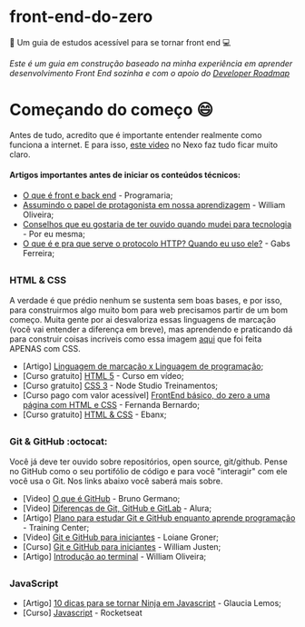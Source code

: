 # front-end-do-zero
:notebook: Um guia de estudos acessível para se tornar front end :computer:


*Este é um guia em construção baseado na minha experiência em aprender desenvolvimento Front End sozinha e com o apoio do [Developer Roadmap](https://github.com/kamranahmedse/developer-roadmap)*


# Começando do começo :smile:
Antes de tudo, acredito que é importante entender realmente como funciona a internet. E para isso, [este video](https://www.youtube.com/watch?v=hBRDMaxKB8Q) no Nexo faz tudo ficar muito claro.

#### Artigos importantes antes de iniciar os conteúdos técnicos:
- [O que é front e back end](https://www.programaria.org/o-que-e-front-end-e-back-end/) - Programaria;
- [Assumindo o papel de protagonista em nossa aprendizagem](https://woliveiras.com.br/posts/assumindo-o-papel-de-protagonista-em-nossa-aprendizagem/) - William Oliveira;
- [Conselhos que eu gostaria de ter ouvido quando mudei para tecnologia](https://medium.com/@carolcode/conselhos-que-eu-gostaria-de-ter-ouvido-quando-mudei-para-tecnologia-c75664da2568) - Por eu mesma;
- [O que é e pra que serve o protocolo HTTP? Quando eu uso ele?](http://gabsferreira.com/pra-que-serve-o-protocolo-http-quando-eu-uso-ele/) - Gabs Ferreira;


##

### HTML & CSS
A verdade é que prédio nenhum se sustenta sem boas bases, e por isso, para construirmos algo muito bom para web precisamos partir de um bom começo. Muita gente por ai desvaloriza essas linguagens de marcação (você vai entender a diferença em breve), mas aprendendo e praticando dá para construir coisas incriveis como essa imagem [aqui](https://codepen.io/ivorjetski/pen/xMJoYO) que foi feita APENAS com CSS.

- [Artigo] [Linguagem de marcação x Linguagem de programação](http://lpsychomamba.blogspot.com/2013/03/ppsi-1-post-2.html);
- [Curso gratuito] [HTML 5](https://www.youtube.com/watch?v=epDCjksKMok&list=PLHz_AreHm4dlAnJ_jJtV29RFxnPHDuk9o) - Curso em vídeo;
- [Curso gratuito] [CSS 3](https://www.youtube.com/watch?v=FRhM6sMOTfg&list=PLwXQLZ3FdTVGf7GUtiOFLc_9AXO25iIzG) - Node Studio Treinamentos;
- [Curso pago com valor acessível] [FrontEnd básico, do zero a uma página com HTML e CSS](https://www.udemy.com/frontend-basico-do-zero-a-uma-pagina-com-html-e-css/) - Fernanda Bernardo;
- [Curso gratuito] [HTML & CSS](https://www.udemy.com/girls4tech/) - Ebanx;

##

### Git & GitHub :octocat: 
Você já deve ter ouvido sobre repositórios, open source, git/github. Pense no GitHub como o seu portifólio de código e para você "interagir" com ele você usa o Git. Nos links abaixo você saberá mais sobre.

- [Video] [O que é GitHub](https://www.youtube.com/watch?v=ZDo_f3ZibFA&t=263s) - Bruno Germano;
- [Video] [Diferenças de Git, GitHub e GitLab](https://www.youtube.com/watch?v=_i9DUJcn-mU) - Alura;
- [Artigo] [Plano para estudar Git e GitHub enquanto aprende programação](https://medium.com/trainingcenter/plano-para-estudar-git-e-github-enquanto-aprende-programa%C3%A7%C3%A3o-f5d5f986f459) - Training Center;
- [Video] [Git e GitHub para iniciantes](https://www.youtube.com/watch?v=UMhskLXJuq4&t=344s) - Loiane Groner;
- [Curso] [Git e GitHub para iniciantes](https://www.udemy.com/git-e-github-para-iniciantes/) - William Justen;
- [Artigo] [Introdução ao terminal](https://woliveiras.com.br/posts/introdu%C3%A7%C3%A3o-ao-terminal/) - William Oliveira;

##

### JavaScript 

- [Artigo] [10 dicas para se tornar Ninja em Javascript](https://medium.com/womakerscode/10-dicas-para-se-tornar-ninja-em-javascript-31a963ad17a1) - Glaucia Lemos;
- [Curso] [Javascript](https://rocketseat.com.br/starter) - Rocketseat






